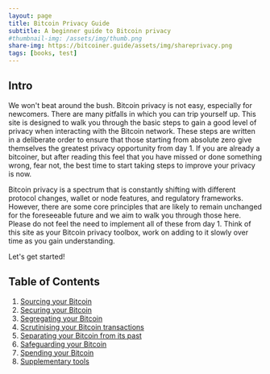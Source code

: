 ```yaml
---
layout: page
title: Bitcoin Privacy Guide 
subtitle: A beginner guide to Bitcoin privacy
#thumbnail-img: /assets/img/thumb.png
share-img: https://bitcoiner.guide/assets/img/shareprivacy.png
tags: [books, test]
---
```


## Intro

We won't beat around the bush. Bitcoin privacy is not easy, especially for newcomers. There are many pitfalls in which you can trip yourself up. This site is designed to walk you through the basic steps to gain a good level of privacy when interacting with the Bitcoin network. These steps are written in a deliberate order to ensure that those starting from absolute zero give themselves the greatest privacy opportunity from day 1. If you are already a bitcoiner, but after reading this feel that you have missed or done something wrong, fear not, the best time to start taking steps to improve your privacy is now.

Bitcoin privacy is a spectrum that is constantly shifting with different protocol changes, wallet or node features, and regulatory frameworks. However, there are some core principles that are likely to remain unchanged for the foreseeable future and we aim to walk you through those here. Please do not feel the need to implement all of these from day 1. Think of this site as your Bitcoin privacy toolbox, work on adding to it slowly over time as you gain understanding.

Let's get started!

## Table of Contents

1.  [Sourcing your Bitcoin](get)
2.  [Securing your Bitcoin](secure)
3.  [Segregating your Bitcoin](segregate)
4.  [Scrutinising your Bitcoin transactions](scrutinise)
5.  [Separating your Bitcoin from its past](separate)
6.  [Safeguarding your Bitcoin](safeguard)
7.  [Spending your Bitcoin](spend)
8.  [Supplementary tools](supplementary)

